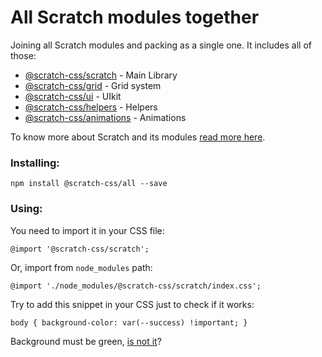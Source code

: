 # All Scratch modules together
Joining all Scratch modules and packing as a single one. It includes all of those:

- [@scratch-css/scratch](https://github.com/scratch-css/scratch) - Main Library
- [@scratch-css/grid](https://github.com/scratch-css/grid) - Grid system
- [@scratch-css/ui](https://github.com/scratch-css/ui) - UIkit
- [@scratch-css/helpers](https://github.com/scratch-css/helpers) - Helpers
- [@scratch-css/animations](https://github.com/scratch-css/animations) - Animations

To know more about Scratch and its modules [read more here](https://github.com/scratch-css/scratch).

### Installing:

    npm install @scratch-css/all --save

### Using:    

You need to import it in your CSS file:
  
    @import '@scratch-css/scratch';
    
Or, import from `node_modules` path:

    @import './node_modules/@scratch-css/scratch/index.css';

Try to add this snippet in your CSS just to check if it works:

    body { background-color: var(--success) !important; }
    
Background must be green, [is not it](https://github.com/scratch-css/scratch/issues)?
